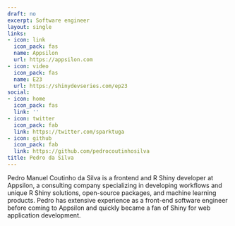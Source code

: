 ```yaml
---
draft: no
excerpt: Software engineer
layout: single
links:
- icon: link
  icon_pack: fas
  name: Appsilon
  url: https://appsilon.com
- icon: video
  icon_pack: fas
  name: E23
  url: https://shinydevseries.com/ep23
social:
- icon: home
  icon_pack: fas
  link: ''
- icon: twitter
  icon_pack: fab
  link: https://twitter.com/sparktuga
- icon: github
  icon_pack: fab
  link: https://github.com/pedrocoutinhosilva
title: Pedro da Silva
---
```


Pedro Manuel Coutinho da Silva is a frontend and R Shiny developer at Appsilon, a consulting company specializing in developing workflows and unique R Shiny solutions, open-source packages, and machine learning products. Pedro has extensive experience as a front-end software engineer before coming to Appsilon and quickly became a fan of Shiny for web application development. 
